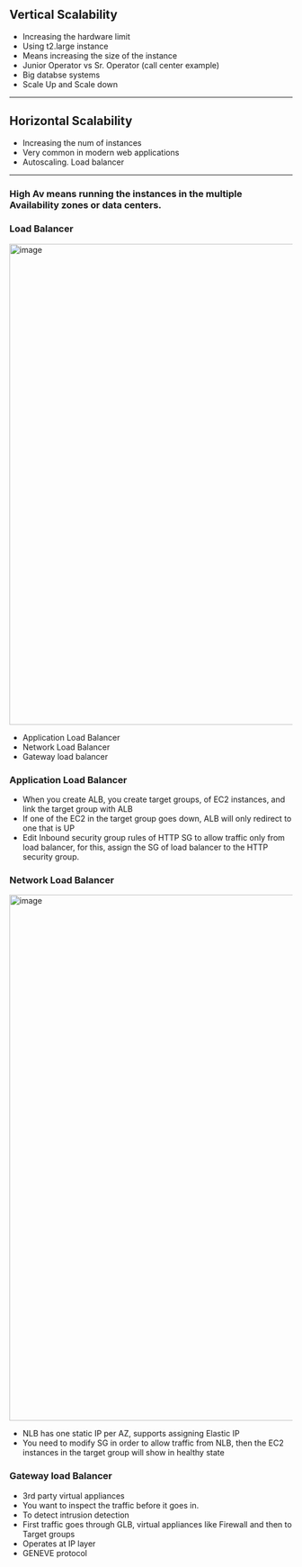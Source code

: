 ## Vertical Scalability
* Increasing the hardware limit
* Using t2.large instance
* Means increasing the size of the instance
* Junior Operator vs Sr. Operator (call center example)
* Big databse systems
* Scale Up and Scale down

----------------------------------------
## Horizontal Scalability
* Increasing the num of instances
* Very common in modern web applications
* Autoscaling. Load balancer
----------------------------------------

### High Av means running the instances in the multiple Availability zones or data centers.

### Load Balancer
<img width="855" alt="image" src="https://user-images.githubusercontent.com/84832/217798903-7bf767b8-5c20-4bf8-aeb1-db3fca6bdc4d.png">


* Application Load Balancer
* Network Load Balancer
* Gateway load balancer


### Application Load Balancer
  * When you create ALB, you create target groups, of EC2 instances, and link the target group with ALB
  * If one of the EC2 in the target group goes down, ALB will only redirect to one that is UP
  * Edit Inbound security group rules of HTTP SG to allow traffic only from load balancer, for this, 
    assign the SG of load balancer to the HTTP security group.
    
### Network Load Balancer
<img width="935" alt="image" src="https://user-images.githubusercontent.com/84832/219869728-48d682cf-fba3-4711-b0ef-010fb408031e.png">

* NLB has one static IP per AZ, supports assigning Elastic IP
* You need to modify SG in order to allow traffic from NLB, then the EC2 instances in the target group will show in healthy state

### Gateway load Balancer

* 3rd party virtual appliances
* You want to inspect the traffic before it goes in.
* To detect intrusion detection
* First traffic goes through GLB, virtual appliances like Firewall and then to Target groups
* Operates at IP layer
* GENEVE protocol 




